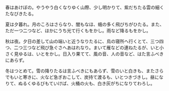 
春はあけぼの。やうやう白くなりゆく山際、少し明かりて、紫だちたる雲の細くたなびきたる。

夏は夕暮れ。月のころはさらなり、闇もなほ、蛾の多く飛びちがひたる。また、ただ一つ二つなど、ほかにうち光て行くもをかし。雨など降るもをかし。

秋は夜。夕日の差して山の端いと近うなりたるに、烏の寝所へ行くとて、三つ四つ、二つ三つなど飛び急ぐさへあはれなり。まいて雁などの連ねたるが、いと小さく見ゆるは、いとをかし。日入り果てて、風の音、人の音など、はた言ふべきにあらず。

冬はつとめて。雪の降りたるは言ふべきにもあらず、雪のいと白きも、またさらでもいと寒きに、火など急ぎおこして、炭持て渡るも、いとつきづきし。昼になりて、ぬるくゆるびもていけば、火桶の火も、白き灰がちになりてわろし。 
